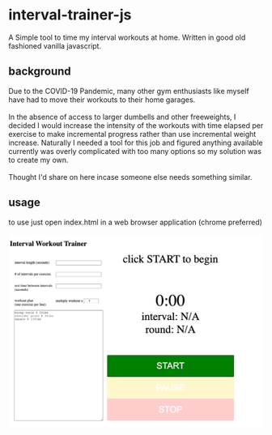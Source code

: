 # interval-trainer-js

A Simple tool to time my interval workouts at home. Written in good old fashioned vanilla javascript.
<br>

## background
Due to the COVID-19 Pandemic, many other gym enthusiasts like myself have had to move their workouts to their home garages.
<br><br>
In the absence of access to larger dumbells and other freeweights, I decided I would increase the intensity of the workouts with time elapsed per exercise to make incremental progress rather than use incremental weight increase. Naturally I needed a tool for this job and figured anything available currently was overly complicated with too many options so my solution was to create my own.
<br><br>
Thought I'd share on here incase someone else needs something similar.


## usage

to use just open index.html in a web browser application (chrome preferred)
<br><br>
<img src='interface-preview.png'>
